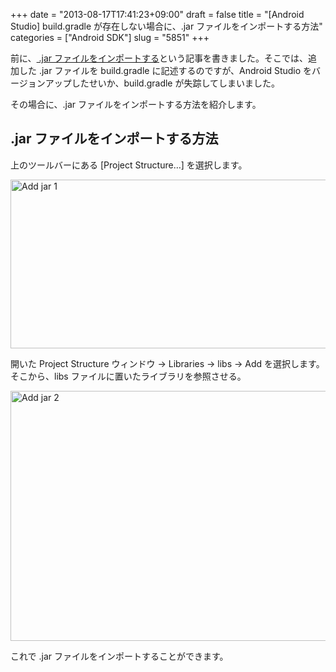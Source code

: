 +++
date = "2013-08-17T17:41:23+09:00"
draft = false
title = "[Android Studio] build.gradle が存在しない場合に、.jar ファイルをインポートする方法"
categories = ["Android SDK"]
slug = "5851"
+++

前に、<a href="http://rakuishi.com/androidsdk/5768/"> .jar ファイルをインポートする</a>という記事を書きました。そこでは、追加した .jar ファイルを build.gradle に記述するのですが、Android Studio をバージョンアップしたせいか、build.gradle が失踪してしまいました。

その場合に、.jar ファイルをインポートする方法を紹介します。

<h2>.jar ファイルをインポートする方法</h2>

上のツールバーにある [Project Structure…] を選択します。

<img class="align-center" src="/images/2013/08/add_jar_1.png" alt="Add jar 1" title="add_jar_1.png" border="0" width="640" height="270" />

開いた Project Structure ウィンドウ → Libraries → libs → Add を選択します。そこから、libs ファイルに置いたライブラリを参照させる。

<img class="align-center" src="/images/2013/08/add_jar_2.png" alt="Add jar 2" title="add_jar_2.png" border="0" width="640" height="400" />

これで .jar ファイルをインポートすることができます。
